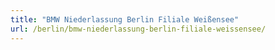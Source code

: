 ```yaml
---
title: "BMW Niederlassung Berlin Filiale Weißensee"
url: /berlin/bmw-niederlassung-berlin-filiale-weissensee/
---
```

